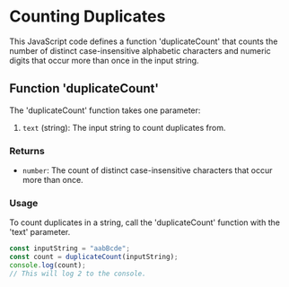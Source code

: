 # Counting Duplicates

This JavaScript code defines a function 'duplicateCount' that counts the number of distinct case-insensitive alphabetic characters and numeric digits that occur more than once in the input string.

## Function 'duplicateCount'

The 'duplicateCount' function takes one parameter:

1. `text` (string): The input string to count duplicates from.

### Returns

- `number`: The count of distinct case-insensitive characters that occur more than once.

### Usage

To count duplicates in a string, call the 'duplicateCount' function with the 'text' parameter.

```javascript
const inputString = "aabBcde";
const count = duplicateCount(inputString);
console.log(count);
// This will log 2 to the console.
